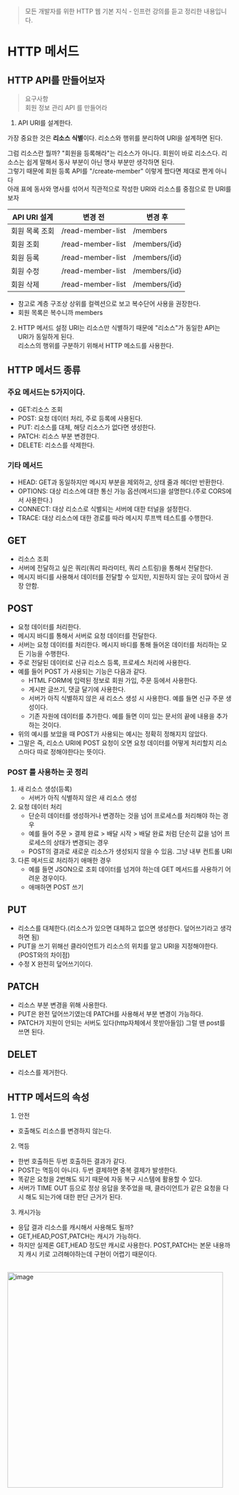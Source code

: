 > 모든 개발자를 위한 HTTP 웹 기본 지식 - 인프런 강의를 듣고 정리한 내용입니다.

# HTTP 메서드

## HTTP API를 만들어보자
> 요구사항 </br>
> 회원 정보 관리 API 를 만들어라

1. API URI를 설계한다.
   
가장 중요한 것은 **리소스 식별**이다. 리소스와 행위를 분리하여 URI을 설계하면 된다.</br>

그럼 리소스란 뭘까? "회원을 등록해라"는 리소스가 아니다. 회원이 바로 리소스다. 리소스는 쉽게 말해서 동사 부분이 아닌 명사 부분만 생각하면 된다.</br>
그렇기 때문에 회원 등록 API를 "/create-member" 이렇게 짰다면 제대로 짠게 아니다</br>
아래 표에 동사와 명사를 섞어서 직관적으로 작성한 URI와 리소스를 중점으로 한 URI를 보자</br>

|API URI 설계|변경 전|변경 후|
|---|----|---|
|회원 목록 조회|/read-member-list|/members|
|회원 조회|/read-member-list|/members/{id}|
|회원 등록|/read-member-list|/members/{id}|
|회원 수정|/read-member-list|/members/{id}|
|회원 삭제|/read-member-list|/members/{id}|

- 참고로 계층 구조상 상위를 컬렉션으로 보고 복수단어 사용을 권장한다.
- 회원 목록은 복수니까 members

2. HTTP 메서드 설정
URI는 리소스만 식별하기 때문에 "리소스"가 동일한 API는 URI가 동일하게 된다.</br>
리소스의 행위를 구분하기 위해서 HTTP 메소드를 사용한다.

## HTTP 메서드 종류
### 주요 메서드는 5가지이다.
- GET:리소스 조회
- POST: 요청 데이터 처리, 주로 등록에 사용된다.
- PUT: 리소스를 대체, 해당 리소스가 없다면 생성한다.
- PATCH: 리소스 부분 변경한다.
- DELETE: 리소스를 삭제한다.

### 기타 메서드
- HEAD: GET과 동일하지만 메시지 부분을 제외하고, 상태 줄과 헤더만 반환한다.
- OPTIONS: 대상 리소스에 대한 통신 가능 옵션(메서드)을 설명한다.(주로 CORS에서 사용한다.)
- CONNECT: 대상 리소스로 식별되는 서버에 대한 터널을 설정한다.
- TRACE: 대상 리소스에 대한 경로를 따라 메시지 루프백 테스트를 수행한다.

## GET
- 리소스 조회
- 서버에 전달하고 싶은 쿼리(쿼리 파라미터, 쿼리 스트링)을 통해서 전달한다.
- 메시지 바디를 사용해서 데이터를 전달할 수 있지만, 지원하지 않는 곳이 많아서 권장 안함.

## POST
- 요청 데이터를 처리한다.
- 메시지 바디를 통해서 서버로 요청 데이터를 전달한다.
- 서버는 요청 데이터를 처리한다. 메시지 바디를 통해 들어온 데이터를 처리하는 모든 기능을 수행한다.
- 주로 전달된 데이터로 신규 리소스 등록, 프로세스 처리에 사용한다.
- 예를 들어 POST 가 사용되는 기능은 다음과 같다.
  - HTML FORM에 입력된 정보로 회원 가입, 주문 등에서 사용한다.
  - 게시판 글쓰기, 댓글 달기에 사용한다.
  - 서버가 아직 식별하지 않은 새 리소스 생성 시 사용한다. 예를 들면 신규 주문 생성이다.
  - 기존 자원에 데이터를 추가한다. 예를 들면 이미 있는 문서의 끝에 내용을 추가하는 것이다.
- 위의 예시를 보았을 때 POST가 사용되는 예시는 정확히 정해지지 않았다. 
- 그말은 즉, 리소스 URI에 POST 요청이 오면 요청 데이터를 어떻게 처리할지 리소스마다 따로 정해야한다는 뜻이다.

### POST 를 사용하는 곳 정리
1. 새 리소스 생성(등록)
   - 서버가 아직 식별하지 않은 새 리소스 생성
2. 요청 데이터 처리
   - 단순히 데이터를 생성하거나 변경하는 것을 넘어 프로세스를 처리해야 하는 경우
   - 예를 들어 주문 > 결제 완료 > 배달 시작 > 배달 완료 처럼 단순히 값을 넘어 프로세스의 상태가 변경되는 경우
   - POST의 결과로 새로운 리소스가 생성되지 않을 수 있음. 그냥 내부 컨트롤 URI
3. 다른 메서드로 처리하기 애매한 경우
   - 예를 들면 JSON으로 조회 데이터를 넘겨야 하는데 GET 메서드를 사용하기 어려운 경우이다.
   - 애매하면 POST 쓰기

## PUT
- 리소스를 대체한다.(리소스가 있으면 대체하고 없으면 생성한다. 덮어쓰기라고 생각하면 됨)
- PUT을 쓰기 위해선 클라이언트가 리소스의 위치를 알고 URI을 지정해야한다. (POST와의 차이점)
- 수정 X 완전히 덮어쓰기이다.

## PATCH
- 리소스 부분 변경을 위해 사용한다.
- PUT은 완전 덮어쓰기였는데 PATCH를 사용해서 부분 변경이 가능하다.
- PATCH가 지원이 안되는 서버도 있다(http자체에서 못받아들임) 그럴 땐 post를 쓰면 된다.

## DELET
- 리소스를 제거한다.

## HTTP 메서드의 속성
1. 안전
- 호출해도 리소스를 변경하지 않는다.
2. 멱등
- 한번 호출하든 두번 호출하든 결과가 같다.
- POST는 멱등이 아니다. 두번 결제하면 중복 결제가 발생한다.
- 똑같은 요청을 2번해도 되기 때문에 자동 복구 시스템에 활용할 수 있다.
- 서버가 TIME OUT 등으로 정상 응답을 못주었을 때, 클라이언트가 같은 요청을 다시 해도 되는가에 대한 판단 근거가 된다.
3. 캐시가능
- 응답 결과 리소스를 캐시해서 사용해도 될까?
- GET,HEAD,POST,PATCH는 캐시가 가능하다.
- 하지만 실제론 GET,HEAD 정도만 캐시로 사용한다. POST,PATCH는 본문 내용까지 캐시 키로 고려해야하는데 구현이 어렵기 때문이다.
</br>
<img width="483" alt="image" src="https://github.com/soyeong125/TIL/assets/57309311/6405884a-b95c-4089-8e04-4b5404bb16a6">





